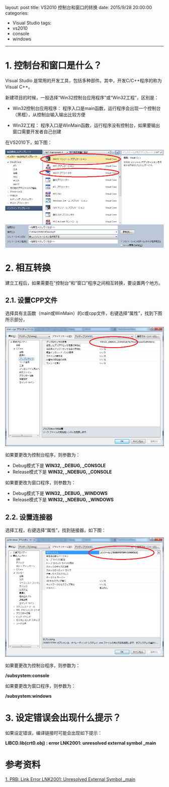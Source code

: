 layout: post
title: VS2010 控制台和窗口的转换
date: 2015/9/28 20:00:00
categories: 
- Visual Studio
tags: 
- vs2010
- console
- windows
---

# 1. 控制台和窗口是什么？

Visual Studio 是常用的开发工具，包括多种部件。其中，开发C/C++程序的称为 Visual C++。

新建项目的时候，一般选择“Win32控制台应用程序”或“Win32工程”，区别是：

* Win32控制台应用程序： 程序入口是main函数，运行程序会出现一个控制台（黑框），从控制台输入输出比较方便

* Win32工程： 程序入口是WinMain函数，运行程序没有控制台，如果要输出窗口需要开发者自己创建

在VS2010下，如下图：

![VS2010新建工程](/images/20150529/createproject.png)




# 2. 相互转换

建立工程后，如果需要在“控制台”和“窗口”程序之间相互转换，要设置两个地方。

## 2.1. 设置CPP文件

选择具有主函数（main或WinMain）的c或cpp文件，右键选择“属性”，找到下图所示部分，

![设置cpp文件](/images/20150529/cpp.png)

如果要更改为控制台程序，则参数为：

* Debug模式下是 **WIN32, _DEBUG, _CONSOLE**
* Release模式下是 **WIN32, _NDEBUG, _CONSOLE**

如果要更改为窗口程序，则参数为：

* Debug模式下是 **WIN32, _DEBUG, _WINDOWS**
* Release模式下是 **WIN32, _NDEBUG, _WINDOWS**

## 2.2. 设置连接器

选择工程，右键选择“属性”，找到链接器，如下图：

![设置连接器](/images/20150529/linker.png)

如果要更改为控制台程序，则参数为：

**/subsystem:console**

如果要更改为窗口程序，则参数为：

**/subsystem:windows**




# 3. 设定错误会出现什么提示？

如果设定错误，编译链接时可能会出现如下提示：

**LIBCD.lib(crt0.obj) : error LNK2001: unresolved external symbol _main**

# 参考资料

[1. PRB: Link Error LNK2001: Unresolved External Symbol _main](https://support.microsoft.com/en-us/kb/291952)
